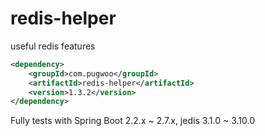 # redis-helper
useful redis features

```xml
<dependency>
	<groupId>com.pugwoo</groupId>
	<artifactId>redis-helper</artifactId>
	<version>1.3.2</version>
</dependency>
```

Fully tests with Spring Boot 2.2.x ~ 2.7.x, jedis 3.1.0 ~ 3.10.0
